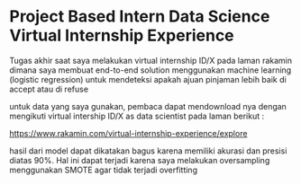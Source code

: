 # Project Based Intern Data Science Virtual Internship Experience

Tugas akhir saat saya melakukan virtual internship ID/X pada laman rakamin
dimana saya membuat end-to-end solution menggunakan machine learning (logistic regression) untuk mendeteksi apakah ajuan pinjaman lebih baik di accept atau di refuse

untuk data yang saya gunakan, pembaca dapat mendownload nya dengan mengikuti virtual intership ID/X as data scientist pada laman berikut :

https://www.rakamin.com/virtual-internship-experience/explore

hasil dari model dapat dikatakan bagus karena memiliki akurasi dan presisi diatas 90%. Hal ini dapat terjadi karena saya melakukan oversampling menggunakan SMOTE agar tidak terjadi overfitting
